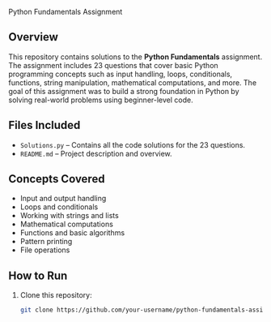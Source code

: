 Python Fundamentals Assignment

## Overview

This repository contains solutions to the **Python Fundamentals** assignment. The assignment includes 23 questions that cover basic Python programming concepts such as input handling, loops, conditionals, functions, string manipulation, mathematical computations, and more. The goal of this assignment was to build a strong foundation in Python by solving real-world problems using beginner-level code.

## Files Included

- `Solutions.py` – Contains all the code solutions for the 23 questions.
- `README.md` – Project description and overview.

##  Concepts Covered

- Input and output handling
- Loops and conditionals
- Working with strings and lists
- Mathematical computations
- Functions and basic algorithms
- Pattern printing
- File operations

## How to Run

1. Clone this repository:
   ```bash
   git clone https://github.com/your-username/python-fundamentals-assignment.git
